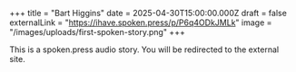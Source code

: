 +++
title = "Bart Higgins"
date = 2025-04-30T15:00:00.000Z
draft = false
externalLink = "https://ihave.spoken.press/p/P6q4ODkJMLk"
image = "/images/uploads/first-spoken-story.png"
+++

This is a spoken.press audio story. You will be redirected to the external site.